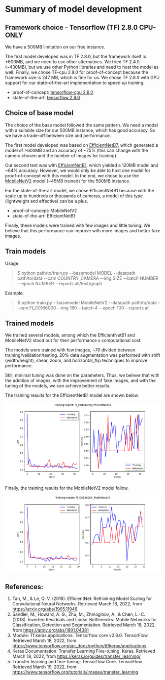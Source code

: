 # Summary of model development

## Framework choice - Tensorflow (TF) 2.8.0 CPU-ONLY

We have a 500MB limitation on our free instance.

The first model developed was in TF 2.8.0, but the framework itself is +600MB, and we need to use other alternatives. We tried TF 2.4.0 (~430MB), but we use other Python libraries and need to host the model as well. Finally, we chose TF-cpu 2.8.0 for proof-of-concept because the framework size is 247 MB, which is fine for us. We chose TF 2.8.0 with GPU support for our state-of-the-art implementation to speed up training.

- proof-of-concept: [tensorflow-cpu 2.8.0](https://pypi.org/project/tensorflow-cpu/2.8.0/)
- state-of-the-art: [tensorflow 2.8.0](https://pypi.org/project/tensorflow/2.8.0/)

## Choice of base model

The choice of the base model followed the same pattern. We need a model with a suitable size for our 500MB instance, which has good accuracy. So we have a trade-off between size and performance.

The first model developed was based on [EfficientNetB7](https://arxiv.org/abs/1905.11946), which generated a model of >600MB and an accuracy of ~75% (this can change with the camera chosen and the number of images for training).

Our second test was with [EfficientNetB1](https://arxiv.org/abs/1905.11946), which yielded a 120MB model and ~64% accuracy. However, we would only be able to host one model for proof-of-concept with this model. In the end, we chose to use the [MobileNetV2](https://arxiv.org/abs/1801.04381) model (~45MB trained) for the 500MB instance.

For the state-of-the-art model, we chose EfficientNetB1 because with the scale up to hundreds or thousands of cameras, a model of this type (lightweight and effective) can be a plus.

- proof-of-concept: MobileNetV2
- state-of-the-art: EfficientNetB1

Finally, these models were trained with few images and little tuning. We believe that this performance can improve with more images and better fake images.

## Train models

Usage:
> $ python path/to/train.py --basemodel MODEL --datapath path/to/data --cam COUNTRY_CAMERA --img SIZE --batch NUMBER --epoch NUMBER --reports all/text/graph

Example:
> $ python train.py --basemodel MobileNetV2 --datapath path/to/data --cam FI_C0166000 --img 160 --batch 4 --epoch 100 --reports all

## Trained models

We trained several models, among which the EfficientNetB1 and MobileNetV2 stood out for their performance x computational cost.

The models were trained with few images, ~70 divided between training/validation/testing. 20% data augmentation was performed with shift (width/height), shear, zoom, and horizontal_flip techniques to improve performance.

Still, minimal tuning was done on the parameters. Thus, we believe that with the addition of images, with the improvement of fake images, and with the tuning of the models, we can achieve better results.

The training results for the EfficientNetB1 model are shown below.

![report_FI_C0166000_EfficientNetB1](report_FI_C0166000_EfficientNetB1.png)

Finally, the training results for the MobileNetV2 model follow.

![FI_C0166000_MobileNetV2](report_FI_C0166000_MobileNetV2.png)

## References:

1. Tan, M., & Le, Q. V. (2019). EfficientNet: Rethinking Model Scaling for Convolutional Neural Networks. Retrieved March 18, 2022, from https://arxiv.org/abs/1905.11946
2. Sandler, M., Howard, A. G., Zhu, M., Zhmoginov, A., & Chen, L.-C. (2018). Inverted Residuals and Linear Bottlenecks: Mobile Networks for Classification, Detection and Segmentation. Retrieved March 18, 2022, from https://arxiv.org/abs/1801.04381
3. Module: Tf.keras.applications: Tensorflow core v2.8.0. TensorFlow. Retrieved March 18, 2022, from https://www.tensorflow.org/api_docs/python/tf/keras/applications
4. Keras Documentation: Transfer Learning Fine-tuning. Keras. Retrieved March 18, 2022, from https://keras.io/guides/transfer_learning/
5. Transfer learning and fine-tuning: Tensorflow Core. TensorFlow. Retrieved March 19, 2022, from https://www.tensorflow.org/tutorials/images/transfer_learning
